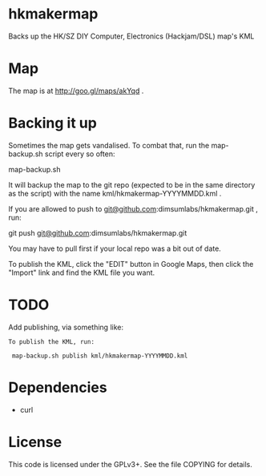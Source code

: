 hkmakermap
==========

Backs up the HK/SZ DIY Computer, Electronics (Hackjam/DSL) map's KML


Map
===

The map is at http://goo.gl/maps/akYqd .


Backing it up
=============

Sometimes the map gets vandalised.  To combat that, run the
map-backup.sh script every so often:

 map-backup.sh

It will backup the map to the git repo (expected to be in the same
directory as the script) with the name kml/hkmakermap-YYYYMMDD.kml .

If you are allowed to push to git@github.com:dimsumlabs/hkmakermap.git
, run:

 git push git@github.com:dimsumlabs/hkmakermap.git

You may have to pull first if your local repo was a bit out of date.


To publish the KML, click the "EDIT" button in Google Maps, then click
the "Import" link and find the KML file you want.



TODO
====

Add publishing, via something like:

    To publish the KML, run:

     map-backup.sh publish kml/hkmakermap-YYYYMMDD.kml


Dependencies
============

* curl




License
=======

This code is licensed under the GPLv3+.  See the file COPYING for
details.






